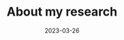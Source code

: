 ---
# Leave the homepage title empty to use the site title
title: About my research
date: 2023-03-26
type: landing
---